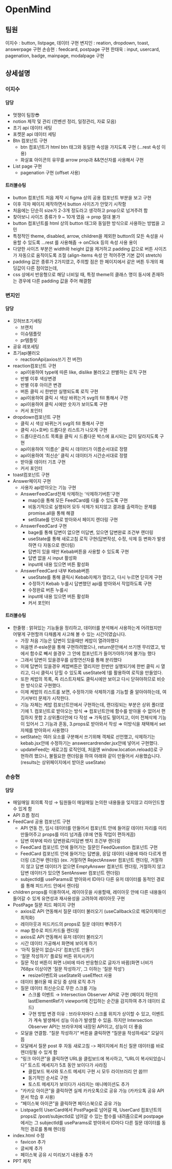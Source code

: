 # OpenMind

## 팀원
이지수 : button, listpage, 데이터 구현
변지인 : reation, dropdown, toast, answerpage 구현
손승현 : feedcard, postpage 구현
한태욱 : input, usercard, pagenation, badge, mainpage, modalpage 구현

## 상세설명
### 이지수
#### 담당
- 멋쟁이 팀장😎
- notion 제작 및 관리 (컨벤션 정리, 일정관리, 자료 모음)
- 초기 api 데이터 세팅
- 포켓몬 api 데이터 세팅
- Btn 컴포넌트 구현
    - btn 컴포넌트가 html btn 태그와 동일한 속성을 가지도록 구현 (…rest 속성 이용)
    - 화살표 아이콘의 유무를 arrow prop과 &&연산자를 사용해서 구현
- List page 구현
    - pagenation 구현 (offset 사용)
#### 트러블슈팅
- button 컴포넌트 처음 제작 시 figma 상의 공용 컴포넌트 부분을 보고 구현
- 이후 각자 페이지 제작하면서 button 사이즈가 안맞기 시작함
- 처음에는 단순히 size가 2-3개 정도라고 생각하고 prop으로 넘겨주려 함
- 찾아보니 사이즈 종류가 9 ~ 10개 였음 → prop 절대 불가
- button 컴포넌트를 html 상의 button 태그와 동일한 방식으로 사용하는 방법을 고민
- 특정적인 theme, disabled, arrow, children을 제외한 button의 모든 속성을 사용할 수 있도록 …rest 를 사용해줌 → onClick 등의 속성 사용 용이  
- 다양한 사이즈 부분은 width와 height 값을 제거하고 padding 값으로 버튼 사이즈가 자동으로 움직이도록 조절 (align-items 속성 안 적어주면 기본 값이 stretch)
- padding 값은 종류가 2가지였고, 주의할 점은 한 페이지에서 같은 버튼 두개의 패딩값이 다른 점이었는데,
- css 상에서 반응형으로 해당 너비일 때, 특정 theme의 클래스 명이 동시에 존재하는 경우에 다른 padding 값을 주어 해결함

### 변지인

#### 담당
- 깃허브초기세팅
    - 브랜치
    - 이슈템플릿
    - pr템플릿
- 공유 레포세팅
- 초기api불러오
    - reactionApi(axios쓰기 전 버전)
- reaction컴포넌트 구현
    - api이용하여 type에 따른 like, dislike 불러오고 판별하는 로직 구현
    - 반별 이후 색상변경
    - 반별 이후 아이콘 변경
    - 버튼 클릭 시 한번만 실행되도록 로직 구현
    - api이용하여 클릭 시 색상 바뀌는거 svg의 fill 통해서 구현
    - api이용하여 클릭 시에만 숫자가 보이도록 구현
    - 커서 포인터
- dropdown컴포넌트 구현
    - 클릭 시 색상 바뀌는거 svg의 fill 통해서 구현
    - 클릭 시(+호버) 드롭다운 리스트가 나오게 구현
    - 드롭다운리스트 목록을 클릭 시 드롭다운 박스에 표시되는 값이 달라지도록 구현
    - api이용하여 ‘이름순’ 클릭 시 데이터가 이름순서대로 정렬
    - api이용하여 ‘최신순’ 클릭 시 데이터가 시간순서대로 정렬
    - 받아올 데이터 기초 구현
    - 커서 포인터
- toast컴포넌트 구현
- Answer페이지 구현
    - 사용자 api받아오는 기능 구현
    - AnswerFeedCard전체 삭제하는 ‘삭제하기버튼’구현
        - map()을 통해 모든 FeedCard를 다룰 수 있도록 구현
        - 비동기적으로 실행되어 모두 삭제가 되지않고 결과를 출력하는 문제를promise.all을 통해 해결
        - setState를 인자로 받아와서 페이지 렌더링 구현
    - AnswerFeedCard 구현
        - bage를 통해 답변이 없으면 미답변, 있으면 답변완료 조건부 랜더링
        - useState를 통해 새로고침 로직 구현(답변작성, 수정, 삭제 등 변화가 발생하면 다 자동으로 랜더링)
        - 답변이 있을 때만 Kebab버튼을 사용할 수 있도록 구현
        - 답변 없을 시 input 활성화
        - input에 내용 있으면 버튼 활성화
    - AnswerFeedCard 내부 Kebab버튼
        - useState를 통해 클릭시 Kebab자체가 열리고, 다시 누르면 닫히게 구현
        - 수정하기 Kebab 누를시 답변했던 api를 받아와서 작업하도록 구현
        - 수정완료 버튼 누를시
        - input에 내용 있으면 버튼 활성화
        - 커서 포인터
          
#### 트러블슈팅
- 한줄평 : 얽혀있는 기능들을 정리하고, 데이터를 분석해서 사용하는게 어려웠지만 어떻게 구현할까 다채롭게 사고해 볼 수 있는 시간이였습니다.
    - 가장 처음 기능은 답변이 있을때만 케밥이 열려야했다
    - 처음엔 if-esle문을 통해 구현하려했으나, return문안에서 쓰기엔 무리였고, 밖에서 함수로 빼서 쓸경우 그 안에 컴포넌트가 들어가야하기에 불가능 했다
    - 그래서 답변이 있을경우를 삼항연산자를 통해 분리했다
    - 이제 답변이 있을경우 케밥버튼은 열리지만 한번만 실행되기에 한번 클릭 시 열리고, 다시 클릭시 닫힐 수 있도록 useState에 !를 활용하여 로직을 만들었다.
    - 또한 케밥의 목록, 즉 리스트자체도 클릭시에만 보이고 다시 닫혀야하므로 비슷한 방식으로 구현했다.
    - 이제 케밥의 리스트를 보면, 수정하기와 삭제하기를 기능할 줄 알아야하는데, 여기서부터 문제가 시작한다.
    - 기능 자체는 케밥 컴포넌트안에서 구현하는데, 랜더링되는 부분은 상위 폴더였기에 1. 컴포넌트로 받아오는 방식 ⇒ 컴포넌트안에 함수를 받아올 수 없어서 편집하지 못함 2.상위폴더안에 다 작성 ⇒ 가독성도 떨어지고, 이미 전체삭제 기능이 있어서 그 기능과 혼동, 3.props로 받아와서 작성 ⇒ 이방식을 채택해서 set자체를 받아와서 사용했다
    - setState는 여러 요소를 구분해서 쓰기위해 객체로 선언했고, 삭제하기는 kebab.jsx안에 수정하기는 answercardrender.jsx안에 넣어서 구현했다.
    - updateFeed는 새로고침 로직인데, 처음엔 window.location.reload()로 구현하려 했으나, 불필요한 랜더링을 하여 아래와 같이 만들어서 사용했습니다.(results는 상위페이지에서 받아온 useState)

### 손승현

#### 담당
- 매일매일 회의록 작성 
→ 팀원들이 매일매일 논의한 내용들을 잊지않고 리마인드할 수 있게 함
- API 흐름 정리
- FeedCard 공용 컴포넌트 구현
    - API 연동 전, 임시 데이터를 만들어서 컴포넌트 안에 들어갈 데이터 자리를 미리 만들어주고 props를 미리 넘겨줌 (후에 연동 작업이 편하게끔)
  - 답변 여부에 따라 답변완료/미답변 뱃지 조건부 렌더링
  - FeedCard 컴포넌트 안에 들어가는 질문인 FeedQuestion 컴포넌트 구현
  - FeedCard 컴포넌트 안에 들어가는 답변을, 응답 데이터 내용에 따라 다르게 렌더링 (조건부 렌더링)
(ex. 거절하면 RejectAnswer 컴포넌트 렌더링, 거절하지 않고 답변 데이터가 없으면 EmptyAnswer 컴포넌트 렌더링, 거절하지 않고 답변 데이터가 있으면 SentAnswer 컴포넌트 렌더링)
  - subjectId를 useParams로 받아와서 ID마다 다른 유저 데이터를 동적인 경로를 통해 피드카드 안에서 렌더링
- children props를 이용하여서, 레이아웃을 사용할때, 레이아웃 안에 다른 내용들이 들어갈 수 있게 유연성과 재사용성을 고려하여 레이아웃 구현
- PostPage 질문 피드 페이지 구현
  - axios로 API 연동해서 질문 데이터 불러오기 
(useCallback으로 메모이제이션 최적화)
  - 레이아웃과 피드카드의 props로 질문 데이터 뿌려주기
  - map 함수로 피드카드들 렌더링
  - axios로 API 연동해서 유저 데이터 불러오기
  - 시간 데이터 가공해서 화면에 보이게 하기
  - ‘아직 질문이 없습니다’ 컴포넌트 만들기
  -  ‘질문 작성하기’ 플로팅 버튼 위치시키기
  - 질문 작성 버튼이 화면 너비에 따라 반응형으로 글자가 바뀜(화면 너비가 768px 이상이면 '질문 작성하기', 그 이하는 '질문 작성')
    - resize이벤트와 useState와 useEffect 사용
  - 데이터 불러올 때 로딩 중 상태 로직 추가
  - 질문 데이터 최신순으로 무한 스크롤 기능
    - 스크롤 이벤트 → Intersection Observer API로 구현
    (페이지 하단의 lastElementRef가 viewport에 진입하는 순간을 감지하여 추가 데이터 로드)
    - 구현 방법 변경 이유 : 브라우저마다 스크롤 위치가 상이할 수 있고, 이벤트가 계속 발생해서 성능 이슈가 발생할 수 있음. 하지만 Intersection Observer API는 브라우저에 내장된 API이고, 성능이 더 좋음
  - 모달을 연결함. “질문 작성하기” 버튼을 클릭하면 “질문을 작성하세요” 모달이 뜸
  - 모달에서 질문 post 후 자동 새로고침 -> 페이지에서 최신 질문 데이터를 바로 렌더링될 수 있게 함 
  - “링크 아이콘”을 클릭하면 URL을 클립보드에 복사하고, “URL이 복사되었습니다” 토스트 메세지가 5초 동안 보이다가 사라짐
    - 클립보드 복사와 토스트 메세지 구현 시 모두 라이브러리 안 씀!!!!
    - 동기적인 순서로 구현
    - 토스트 메세지가 보이다가 사라지는 애니메이션도 추가
  - “카카오 아이콘”을 클릭하면 실제 카카오톡으로 공유 가능 
(카카오톡 공유 API 문서 학습 후 사용)
  - “페이스북 아이콘”을 클릭하면 페이스북으로 공유 가능
  - Listpage의 UserCard에서 PostPage로 넘어갈 때, UserCard 컴포넌트의 props로 /post/subjectId로 넘어갈 수 있는 함수를 내려줌으로써
postpage에서는 그 subjectId를 useParams로 받아와서 ID마다 다른 질문 데이터를 동적인 경로를 통해 렌더링
- index.html 수정
  - favicon 추가
  - 글씨체 추가
  - 페이스북 공유 시 미리보기 내용들 추가
- PPT 제작
